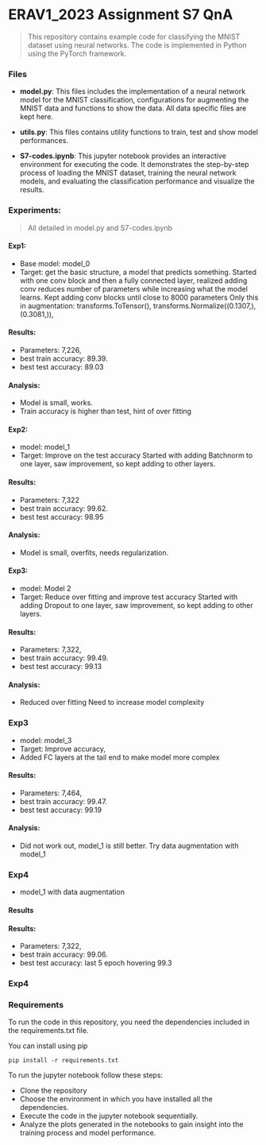 # ERAV1_2023 Assignment S7 QnA
> This repository contains example code for classifying the MNIST dataset using neural networks. The code is implemented in Python using the PyTorch framework.

### **Files**
- **model.py**: This files includes the implementation of a neural network model for the MNIST classification, configurations for augmenting the MNIST data and functions to show the data. All data specific files are kept here.

- **utils.py**: This files contains utility functions to train, test and show model performances.

- **S7-codes.ipynb**: This jupyter notebook provides an interactive environment for executing the code. It demonstrates the step-by-step process of loading the MNIST dataset, training the neural network models, and evaluating the classification performance and visualize the results.

### Experiments: 
> All detailed in model.py and S7-codes.ipynb

#### Exp1:
- Base model: model_0
- Target: get the basic structure, a model that predicts something.
Started with one conv block and then a fully connected layer,
realized adding conv reduces number of parameters
while increasing what the model learns. Kept adding conv blocks until close to 8000 parameters
Only this in augmentation: transforms.ToTensor(), transforms.Normalize((0.1307,), (0.3081,)),
#### Results:
- Parameters: 7,226, 
- best train accuracy: 89.39. 
- best test  accuracy: 89.03
#### Analysis:
- Model is small, works.
- Train accuracy is higher than test, hint of over fitting

#### Exp2:
- model: model_1
- Target: Improve on the test accuracy
Started with adding Batchnorm to one layer, saw improvement, so kept adding to other layers.
#### Results:
- Parameters: 7,322 
- best train accuracy: 99.62. 
- best test accuracy: 98.95
#### Analysis:
- Model is small, overfits, needs regularization.

#### Exp3:

- model: Model 2
- Target: Reduce over fitting and improve test accuracy
Started with adding Dropout to one layer, saw improvement, so kept adding to other layers.

#### Results:
- Parameters: 7,322, 
- best train accuracy: 99.49. 
- best test accuracy: 99.13
#### Analysis:
- Reduced over fitting Need to increase model complexity


### Exp3

- model: model_3
- Target: Improve accuracy,
- Added FC layers at the tail end to make model more complex
#### Results:
- Parameters: 7,464, 
- best train accuracy: 99.47.
- best test accuracy: 99.19
#### Analysis:
- Did not work out, model_1 is still better. Try data augmentation with model_1

### Exp4
- model_1 with data augmentation

#### Results
#### Results:
- Parameters: 7,322, 
- best train accuracy: 99.06.
- best test accuracy: last 5 epoch hovering 99.3

### Exp4

### **Requirements** 

To run the code in this repository, you need the dependencies included in the requirements.txt file.

You can install using pip 
````
pip install -r requirements.txt
````
To run the jupyter notebook follow these steps:

- Clone the repository
- Choose the environment in which you have installed all the dependencies.
- Execute the code in the jupyter notebook sequentially.
- Analyze the plots generated in the notebooks to gain insight into the training process and model performance. 
